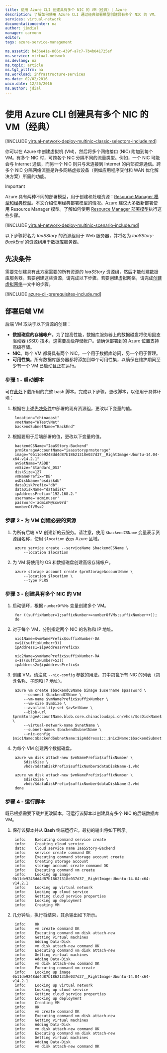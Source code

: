```yaml
---
title: 使用 Azure CLI 创建具有多个 NIC 的 VM（经典）| Azure
description: 了解如何使用 Azure CLI 通过经典部署模型创建具有多个 NIC 的 VM。
services: virtual-network
documentationcenter: na
author: jimdial
manager: carmonm
editor: 
tags: azure-service-management

ms.assetid: b436e41e-866c-439f-a7c7-7b4b041725ef
ms.service: virtual-network
ms.devlang: na
ms.topic: article
ms.tgt_pltfrm: na
ms.workload: infrastructure-services
ms.date: 02/02/2016
wacn.date: 12/26/2016
ms.author: jdial
---
```


# 使用 Azure CLI 创建具有多个 NIC 的 VM（经典）
[!INCLUDE [virtual-network-deploy-multinic-classic-selectors-include.md](../../includes/virtual-network-deploy-multinic-classic-selectors-include.md)]

你可以在 Azure 中创建虚拟机 (VM)，然后将多个网络接口 (NIC) 附加到每个 VM。有多个 NIC 时，可跨各个 NIC 分隔不同的流量类型。例如，一个 NIC 可能会与 Internet 通信，而另一个 NIC 则只与未连接到 Internet 的内部资源通信。跨多个 NIC 分隔网络流量是许多网络虚拟设备（例如应用程序交付和 WAN 优化解决方案）所需的功能。

> [!IMPORTANT]
Azure 具有两种不同的部署模型，用于创建和处理资源：[Resource Manager 模型和经典模型](../azure-resource-manager/resource-manager-deployment-model.md)。本文介绍使用经典部署模型的情况。Azure 建议大多数新部署使用 Resource Manager 模型。了解如何使用 [Resource Manager 部署模型](./virtual-network-deploy-multinic-arm-cli.md)执行这些步骤。

[!INCLUDE [virtual-network-deploy-multinic-scenario-include.md](../../includes/virtual-network-deploy-multinic-scenario-include.md)]

以下步骤将名为 *IaaSStory* 的资源组用于 Web 服务器，并将名为 *IaaSStory-BackEnd* 的资源组用于数据库服务器。

## <a name="Prerequisites"></a> 先决条件
需要先创建具有此方案需要的所有资源的 *IaaSStory* 资源组，然后才能创建数据库服务器。若要创建这些资源，请完成以下步骤。若要创建虚拟网络，请完成[创建虚拟网络](./virtual-networks-create-vnet-classic-cli.md)一文中的步骤。

[!INCLUDE [azure-cli-prerequisites-include.md](../../includes/azure-cli-prerequisites-include.md)]

## 部署后端 VM
后端 VM 取决于以下资源的创建：

* **数据磁盘的存储帐户**。为了提高性能，数据库服务器上的数据磁盘将使用固态驱动器 (SSD) 技术，这需要高级存储帐户。请确保部署到的 Azure 位置支持高级存储。
* **NIC**。每个 VM 都将具有两个 NIC，一个用于数据库访问，另一个用于管理。
* **可用性集**。所有数据库服务器都将添加到单个可用性集，以确保在维护期间至少有一个 VM 已启动且正在运行。

### 步骤 1 - 启动脚本
可在[此处](https://raw.githubusercontent.com/Azure/azure-quickstart-templates/master/IaaS-Story/11-MultiNIC/classic/virtual-network-deploy-multinic-classic-cli.sh)下载所用的完整 bash 脚本。完成以下步骤，更改脚本，以便用于具体环境：

1. 根据在上述[先决条件](#Prerequisites)中部署的现有资源组，更改以下变量的值。

        location="chinaeast"
        vnetName="WTestVNet"
        backendSubnetName="BackEnd"

2. 根据要用于后端部署的值，更改以下变量的值。

        backendCSName="IaaSStory-Backend"
        prmStorageAccountName="iaasstoryprmstorage"
        image="0b11de9248dd4d87b18621318e037d37__RightImage-Ubuntu-14.04-x64-v14.2.1"
        avSetName="ASDB"
        vmSize="Standard_DS3"
        diskSize=127
        vmNamePrefix="DB"
        osDiskName="osdiskdb"
        dataDiskPrefix="db"
        dataDiskName="datadisk"
        ipAddressPrefix="192.168.2."
        username='adminuser'
        password='adminP@ssw0rd'
        numberOfVMs=2

### 步骤 2 - 为 VM 创建必要的资源
1. 为所有后端 VM 创建新的云服务。请注意，使用 `$backendCSName` 变量表示资源组名称，使用 `$location` 表示 Azure 区域。

        azure service create --serviceName $backendCSName \
            --location $location

2. 为 VM 将使用的 OS 和数据磁盘创建高级存储帐户。

        azure storage account create $prmStorageAccountName \
            --location $location \
            --type PLRS

### 步骤 3 - 创建具有多个 NIC 的 VM
1. 启动循环，根据 `numberOfVMs` 变量创建多个 VM。

        for ((suffixNumber=1;suffixNumber<=numberOfVMs;suffixNumber++));
        do

2. 对于每个 VM，分别指定两个 NIC 的名称和 IP 地址。

        nic1Name=$vmNamePrefix$suffixNumber-DA
        x=$((suffixNumber+3))
        ipAddress1=$ipAddressPrefix$x

        nic2Name=$vmNamePrefix$suffixNumber-RA
        x=$((suffixNumber+53))
        ipAddress2=$ipAddressPrefix$x

3. 创建 VM。请注意 `--nic-config` 参数的用法，其中包含所有 NIC 的列表（包含名称、子网和 IP 地址）。

        azure vm create $backendCSName $image $username $password \
            --connect $backendCSName \
            --vm-name $vmNamePrefix$suffixNumber \
            --vm-size $vmSize \
            --availability-set $avSetName \
            --blob-url $prmStorageAccountName.blob.core.chinacloudapi.cn/vhds/$osDiskName$suffixNumber.vhd \
            --virtual-network-name $vnetName \
            --subnet-names $backendSubnetName \
            --nic-config $nic1Name:$backendSubnetName:$ipAddress1::,$nic2Name:$backendSubnetName:$ipAddress2::

4. 为每个 VM 创建两个数据磁盘。

        azure vm disk attach-new $vmNamePrefix$suffixNumber \
            $diskSize \
            vhds/$dataDiskPrefix$suffixNumber$dataDiskName-1.vhd

        azure vm disk attach-new $vmNamePrefix$suffixNumber \
            $diskSize \
            vhds/$dataDiskPrefix$suffixNumber$dataDiskName-2.vhd
        done

### 步骤 4 - 运行脚本
既已根据需要下载并更改脚本，可运行该脚本以创建具有多个 NIC 的后端数据库 VM。

1. 保存该脚本并从 **Bash** 终端运行它。最初的输出将如下所示。

        info:    Executing command service create
        info:    Creating cloud service
        data:    Cloud service name IaaSStory-Backend
        info:    service create command OK
        info:    Executing command storage account create
        info:    Creating storage account
        info:    storage account create command OK
        info:    Executing command vm create
        info:    Looking up image 0b11de9248dd4d87b18621318e037d37__RightImage-Ubuntu-14.04-x64-v14.2.1
        info:    Looking up virtual network
        info:    Looking up cloud service
        info:    Getting cloud service properties
        info:    Looking up deployment
        info:    Creating VM

2. 几分钟后，执行将结束，其余输出如下所示。

        info:    OK
        info:    vm create command OK
        info:    Executing command vm disk attach-new
        info:    Getting virtual machines
        info:    Adding Data-Disk
        info:    vm disk attach-new command OK
        info:    Executing command vm disk attach-new
        info:    Getting virtual machines
        info:    Adding Data-Disk
        info:    vm disk attach-new command OK
        info:    Executing command vm create
        info:    Looking up image 0b11de9248dd4d87b18621318e037d37__RightImage-Ubuntu-14.04-x64-v14.2.1
        info:    Looking up virtual network
        info:    Looking up cloud service
        info:    Getting cloud service properties
        info:    Looking up deployment
        info:    Creating VM
        info:    OK
        info:    vm create command OK
        info:    Executing command vm disk attach-new
        info:    Getting virtual machines
        info:    Adding Data-Disk
        info:    vm disk attach-new command OK
        info:    Executing command vm disk attach-new
        info:    Getting virtual machines
        info:    Adding Data-Disk
        info:    vm disk attach-new command OK

<!---HONumber=Mooncake_1219_2016-->